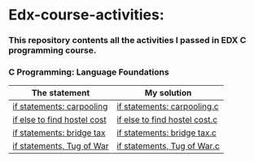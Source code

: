 # Edx-course-activities:
### This repository contents all the activities I passed in EDX C programming course.

### C Programming: Language Foundations
|The statement| My solution |
|--|--|
|  [if statements: carpooling](https://github.com/Abla-ouh/Edx-course-activities/blob/main/if%20statements:%20carpooling.md)| [if statements: carpooling.c](https://github.com/Abla-ouh/Edx-course-activities/blob/main/if%20statements:%20carpooling.c) |
|[if else to find hostel cost](https://github.com/Abla-ouh/Edx-course-activities/blob/main/if%20else%20to%20find%20hostel%20cost.md)|[if else to find hostel cost.c](https://github.com/Abla-ouh/Edx-course-activities/blob/main/if%20else%20to%20find%20hostel%20cost.c)|
|[if statements: bridge tax](https://github.com/Abla-ouh/Edx-course-activities/blob/main/if%20statements:%20bridge%20tax.md)|[if statements: bridge tax.c](https://github.com/Abla-ouh/Edx-course-activities/blob/main/if%20statements:%20bridge%20tax.c)|
|[if statements, Tug of War](https://github.com/Abla-ouh/Edx-course-activities/blob/main/if%20statements,%20Tug%20of%20War.md)|[if statements, Tug of War.c](https://github.com/Abla-ouh/Edx-course-activities/blob/main/if%20statements%2C%20Tug%20of%20War.c)|
